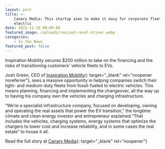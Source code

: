 ```yaml
---
layout: post
title: >-
    Canary Media: This startup aims to make it easy for corporate fleets to go
    electric
date: 2021-11-10 00:00:00
featured_image: /uploads/resized-revel-driver.webp
categories:
    - In the News
featured_post: false
---
```

Inspiration Mobility secures $200 million to take on the financing and the risks of transitioning customers’ vehicle fleets to EVs.

Josh Green, CEO of [Inspiration Mobility](https://inspirationmobility.com/){: target="_blank" rel="noopener noreferrer"}, sees a massive opportunity in helping companies switch their light- and medium-duty fleets from fossil-fueled to electric vehicles. This means planning, financing and implementing the changeover, all the way up to having his company own the vehicles and charging infrastructure.&nbsp;

“We’re a specialist infrastructure company, focused on developing, owning and operating the real assets that power the EV transition,” the longtime climate and clean energy investor and entrepreneur explained. ​“That includes the vehicles, charging systems, energy systems that optimize the chargers to lower cost and increase reliability, and in some cases the real estate” to house it all.&nbsp;

Read the full story at [Canary Media](https://www.canarymedia.com/articles/electric-vehicles/this-startup-aims-to-make-it-easy-for-corporate-fleets-to-go-electric?utm_campaign=canary-social&amp;utm_source=twitter&amp;utm_medium=social&amp;utm_content=jsj){: target="_blank" rel="noopener"}
